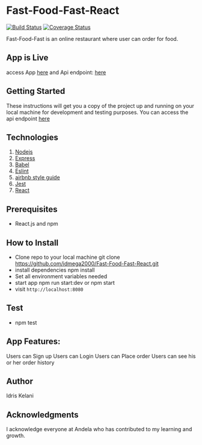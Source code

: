 # Fast-Food-Fast-React

[![Build Status](https://travis-ci.org/idmega2000/Fast-Food-Fast-React.svg?branch=develop)](https://travis-ci.org/idmega2000/Fast-Food-Fast-React) [![Coverage Status](https://coveralls.io/repos/github/idmega2000/Fast-Food-Fast-React/badge.svg?branch=develop)](https://coveralls.io/github/idmega2000/Fast-Food-Fast-React?branch=develop)

Fast-Food-Fast is an online restaurant where user can order for food.

## App is Live
access App [here](https://fast-food-react-red.herokuapp.com/) and
Api endpoint: [here](https://fast-food-react-idris.herokuapp.com/)

## Getting Started
These instructions will get you a copy of the project up and running on your local machine for development and testing purposes. You can access the api endpoint [here]([here](https://fast-food-react-idris.herokuapp.com/)) 


## Technologies
1. [Nodejs](https://nodejs.org/en/)
2. [Express](https://expressjs.com/)
4. [Babel](https://babeljs.io/)
5. [Eslint](https://eslint.org/)
6. [airbnb style guide](https://github.com/airbnb/javascript)
8. [Jest](https://jest.io)
9. [React](https://reactjs.org/)
 
## Prerequisites
* React.js and npm

## How to Install
* Clone repo to your local machine
  git clone https://github.com/idmega2000/Fast-Food-Fast-React.git
* install dependencies
	npm install
* Set all environment variables needed
* start app
	npm run start:dev or npm start
* visit `http://localhost:8080`


## Test
* npm test

## App Features:
Users can Sign up
Users can Login 
Users can Place order
Users can see his or her order history

## Author
Idris Kelani

## Acknowledgments
I acknowledge everyone at Andela who has contributed to my learning and growth. 



